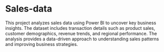 # Sales-data
This project analyzes sales data using Power BI to uncover key business insights. The dataset includes transaction details such as product sales, customer demographics, revenue trends, and regional performance. The analysis provides a data-driven approach to understanding sales patterns and improving business strategies.
